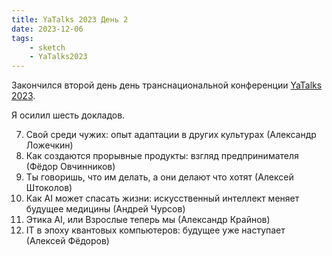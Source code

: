 ```yaml
---
title: YaTalks 2023 День 2
date: 2023-12-06
tags:
    - sketch
    - YaTalks2023
---
```


Закончился второй день день транснациональной конференции [YaTalks 2023](https://yatalks.yandex.ru/).

Я осилил шесть докладов.

7.  Свой среди чужих: опыт адаптации в других культурах (Александр Ложечкин)
8.  Как создаются прорывные продукты: взгляд предпринимателя (Фёдор Овчинников)
9.  Ты говоришь, что им делать, а они делают что хотят (Алексей Штоколов)
10. Как AI может спасать жизни: искусственный интеллект меняет будущее медицины (Андрей Чурсов)
11. Этика AI, или Взрослые теперь мы (Александр Крайнов)
12. IT в эпоху квантовых компьютеров: будущее уже наступает (Алексей Фёдоров)
